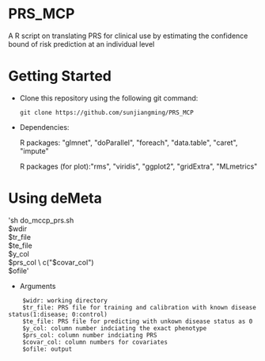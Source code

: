 # PRS_MCP
A R script on translating PRS for clinical use by estimating the confidence bound of risk prediction at an individual level
# Getting Started
- Clone this repository using the following git command:

  `git clone https://github.com/sunjiangming/PRS_MCP`

- Dependencies:

    R packages: "glmnet", "doParallel", "foreach", "data.table", "caret", "impute"
    
    R packages (for plot):"rms", "viridis", "ggplot2", "gridExtra", "MLmetrics"

# Using deMeta
 'sh do_mccp_prs.sh \
    $wdir \
    $tr_file \
    $te_file \
    $y_col \
    $prs_col \
    c("$covar_col") \
    $ofile'
    
-  Arguments
```
    $widr: working directory
    $tr_file: PRS file for training and calibration with known disease status(1:disease; 0:control)
    $te_file: PRS file for predicting with unkown disease status as 0
    $y_col: column number indciating the exact phenotype
    $prs_col: column number indciating PRS
    $covar_col: column numbers for covariates
    $ofile: output
```
